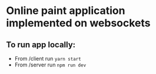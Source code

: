 # Online paint application implemented on websockets
## To run app locally:
- From /client run `yarn start`
- From /server run `npm run dev`
